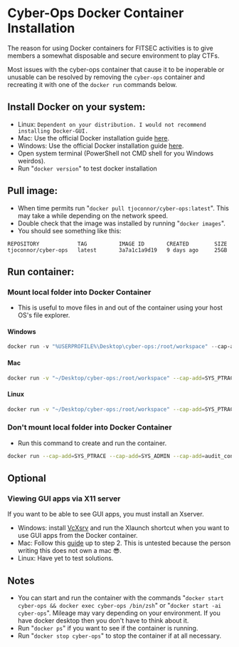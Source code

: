 # Cyber-Ops Docker Container Installation

The reason for using Docker containers for FITSEC activities is to give members a somewhat disposable and secure environment to play CTFs.

Most issues with the cyber-ops container that cause it to be inoperable or unusable can be resolved by removing the `cyber-ops` container and recreating it with one of the `docker run` commands below.

## Install Docker on your system:
- Linux: `Dependent on your distribution. I would not recommend installing Docker-GUI.`
- Mac: Use the official Docker installation guide [here](https://docs.docker.com/desktop/install/mac-install/).
- Windows: Use the official Docker installation guide [here](https://docs.docker.com/desktop/install/windows-install/).
- Open system terminal (PowerShell not CMD shell for you Windows weirdos).
- Run "`docker version`" to test docker installation


## Pull image:
- When time permits run "`docker pull tjoconnor/cyber-ops:latest`". This may take a while depending on the network speed.
- Double check that the image was installed by running "`docker images`".
- You should see something like this:
```
REPOSITORY            TAG          IMAGE ID       CREATED        SIZE
tjoconnor/cyber-ops   latest       3a7a1c1a9d19   9 days ago     25GB
```


## Run container:

### Mount local folder into Docker Container
- This is useful to move files in and out of the container using your host OS's file explorer.

#### Windows

```powershell
docker run -v "%USERPROFILE%\Desktop\cyber-ops:/root/workspace" --cap-add=SYS_PTRACE --cap-add=SYS_ADMIN --cap-add=audit_control --security-opt seccomp=unconfined --privileged --platform linux/amd64  -ti --name=cyber-ops tjoconnor/cyber-ops:latest
```

#### Mac
```bash
docker run -v "~/Desktop/cyber-ops:/root/workspace" --cap-add=SYS_PTRACE --cap-add=SYS_ADMIN --cap-add=audit_control --security-opt seccomp=unconfined --privileged --platform linux/amd64  -ti --name=cyber-ops tjoconnor/cyber-ops:latest
```

#### Linux
```bash
docker run -v "~/Desktop/cyber-ops:/root/workspace" --cap-add=SYS_PTRACE --cap-add=SYS_ADMIN --cap-add=audit_control --security-opt seccomp=unconfined --privileged --platform linux/amd64  -ti --name=cyber-ops tjoconnor/cyber-ops:latest
```


### Don't mount local folder into Docker Container 
- Run this command to create and run the container.
```bash
docker run --cap-add=SYS_PTRACE --cap-add=SYS_ADMIN --cap-add=audit_control --security-opt seccomp=unconfined --privileged --platform linux/amd64  -ti --name=cyber-ops tjoconnor/cyber-ops:latest
```

## Optional

### Viewing GUI apps via X11 server
If you want to be able to see GUI apps, you must install an Xserver.

- Windows: install [VcXsrv](https://vcxsrv.com/) and run the Xlaunch shortcut when you want to use GUI apps from the Docker container.
- Mac: Follow this [guide](https://www.cyberciti.biz/faq/apple-osx-mountain-lion-mavericks-install-xquartz-server/) up to step 2. This is untested because the person writing this does not own a mac 😎.
- Linux: Have yet to test solutions.

## Notes
- You can start and run the container with the commands "`docker start cyber-ops && docker exec cyber-ops /bin/zsh`" or "`docker start -ai cyber-ops`". Mileage may vary depending on your environment. If you have docker desktop then you don't have to think about it.
- Run "`docker ps`" if you want to see if the container is running.
- Run "`docker stop cyber-ops`" to stop the container if at all necessary.